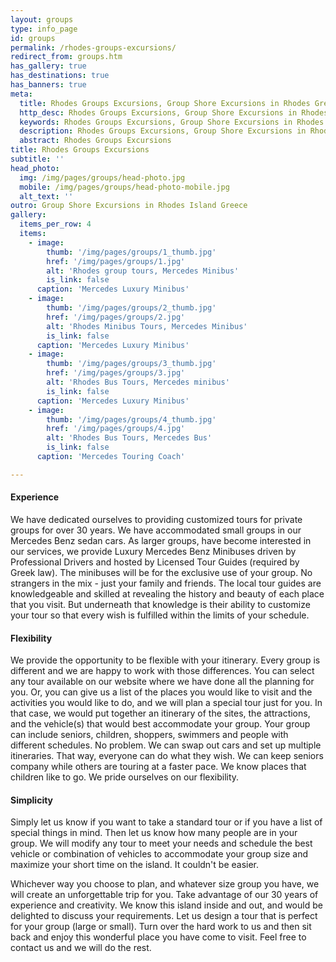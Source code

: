 ```yaml
---
layout: groups
type: info_page
id: groups
permalink: /rhodes-groups-excursions/
redirect_from: groups.htm
has_gallery: true
has_destinations: true
has_banners: true
meta:
  title: Rhodes Groups Excursions, Group Shore Excursions in Rhodes Greece
  http_desc: Rhodes Groups Excursions, Group Shore Excursions in Rhodes Island Greece
  keywords: Rhodes Groups Excursions, Group Shore Excursions in Rhodes Island Greece
  description: Rhodes Groups Excursions, Group Shore Excursions in Rhodes Island Greece
  abstract: Rhodes Groups Excursions
title: Rhodes Groups Excursions
subtitle: ''
head_photo:
  img: /img/pages/groups/head-photo.jpg
  mobile: /img/pages/groups/head-photo-mobile.jpg
  alt_text: ''
outro: Group Shore Excursions in Rhodes Island Greece
gallery:
  items_per_row: 4
  items:
    - image:
        thumb: '/img/pages/groups/1_thumb.jpg'
        href: '/img/pages/groups/1.jpg'
        alt: 'Rhodes group tours, Mercedes Minibus'
        is_link: false
      caption: 'Mercedes Luxury Minibus'
    - image:
        thumb: '/img/pages/groups/2_thumb.jpg'
        href: '/img/pages/groups/2.jpg'
        alt: 'Rhodes Minibus Tours, Mercedes Minibus'
        is_link: false
      caption: 'Mercedes Luxury Minibus'
    - image:
        thumb: '/img/pages/groups/3_thumb.jpg'
        href: '/img/pages/groups/3.jpg'
        alt: 'Rhodes Bus Tours, Mercedes minibus'
        is_link: false
      caption: 'Mercedes Luxury Minibus'
    - image:
        thumb: '/img/pages/groups/4_thumb.jpg'
        href: '/img/pages/groups/4.jpg'
        alt: 'Rhodes Bus Tours, Mercedes Bus'
        is_link: false
      caption: 'Mercedes Touring Coach'

---
```

#### Experience

We have dedicated ourselves to providing customized tours for private groups for over 30 years. We have accommodated small groups in our Mercedes Benz sedan cars. As larger groups, have become interested in our services, we provide Luxury Mercedes Benz Minibuses driven by Professional Drivers and hosted by Licensed Tour Guides (required by Greek law). The minibuses will be for the exclusive use of your group. No strangers in the mix - just your family and friends. The local tour guides are knowledgeable and skilled at revealing the history and beauty of each place that you visit. But underneath that knowledge is their ability to customize your tour so that every wish is fulfilled within the limits of your schedule.

#### Flexibility

We provide the opportunity to be flexible with your itinerary. Every group is different and we are happy to work with those differences. You can select any tour available on our website where we have done all the planning for you. Or, you can give us a list of the places you would like to visit and the activities you would like to do, and we will plan a special tour just for you. In that case, we would put together an itinerary of the sites, the attractions, and the vehicle(s) that would best accommodate your group.      Your group can include seniors, children, shoppers, swimmers and people with different schedules. No problem. We can swap out cars and set up multiple itineraries. That way, everyone can do what they wish. We can keep seniors company while others are touring at a faster pace. We know places that children like to go. We pride ourselves on our flexibility.

#### Simplicity

Simply let us know if you want to take a standard tour or if you have a list of special things in mind. Then let us know how many people are in your group. We will modify any tour to meet your needs and schedule the best vehicle or combination of vehicles to accommodate your group size and maximize your short time on the island. It couldn't be easier. 

Whichever way you choose to plan, and whatever size group you have, we will create an unforgettable trip for you. Take advantage of our 30 years of experience and creativity. We know this island inside and out, and would be delighted to discuss your requirements. Let us design a tour that is perfect for your group (large or small). Turn over the hard work to us and then sit back and enjoy this wonderful place you have come to visit. Feel free to contact us and we will do the rest.